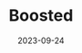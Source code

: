 ---
layout: comic
date: 2023-09-24
title: Boosted
categories: page
number: 28
permalink: /read/28
image: /pages/rm_028.webp
---